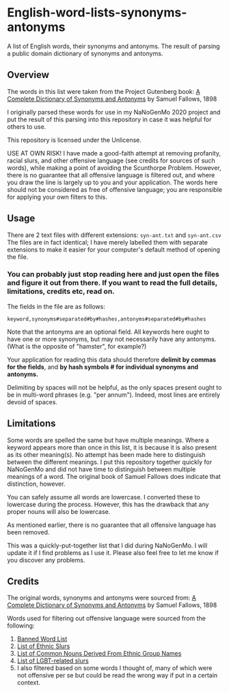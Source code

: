 # English-word-lists-synonyms-antonyms
A list of English words, their synonyms and antonyms. The result of parsing a public domain dictionary of synonyms and antonyms.

## Overview
The words in this list were taken from the Project Gutenberg book: [A Complete Dictionary of Synonyms and Antonyms](http://www.gutenberg.org/ebooks/51155) by Samuel Fallows, 1898

I originally parsed these words for use in my NaNoGenMo 2020 project and put the result of this parsing into this repository in case it was helpful for others to use. 

This repository is licensed under the Unlicense.

USE AT OWN RISK! I have made a good-faith attempt at removing profanity, racial slurs, and other offensive language (see credits for sources of such words), while making a point of avoiding the Scunthorpe Problem. However, there is no guarantee that all offensive language is filtered out, and where you draw the line is largely up to you and your application. The words here should not be considered as free of offensive language; you are responsible for applying your own filters to this. 
## Usage
There are 2 text files with different extensions: `syn-ant.txt` and `syn-ant.csv` The files are in fact identical; I have merely labelled them with separate extensions to make it easier for your computer's default method of opening the file.

### You can probably just stop reading here and just open the files and figure it out from there. If you want to read the full details, limitations, credits etc, read on.

The fields in the file are as follows:

`keyword,synonyms#separated#by#hashes,antonyms#separated#by#hashes`

Note that the antonyms are an optional field. All keywords here ought to have one or more synonyms, but may not necessarily have any antonyms.(What is the opposite of "hamster", for example?)

Your application for reading this data should therefore **delimit by commas for the fields**, and **by hash symbols # for individual synonyms and antonyms.**

Delimiting by spaces will not be helpful, as the only spaces present ought to be in multi-word phrases (e.g. "per annum"). Indeed, most lines are entirely devoid of spaces.

## Limitations
Some words are spelled the same but have multiple meanings. Where a keyword appears more than once in this list, it is because it is also present as its other meaning(s). No attempt has been made here to distinguish between the different meanings. I put this repository together quickly for NaNoGenMo and did not have time to distinguish between multiple meanings of a word. The original book of Samuel Fallows does indicate that distinction, however.

You can safely assume all words are lowercase. I converted these to lowercase during the process. However, this has the drawback that any proper nouns will also be lowercase.

As mentioned earlier, there is no guarantee that all offensive language has been removed.

This was a quickly-put-together list that I did during NaNoGenMo. I will update it if I find problems as I use it. Please also feel free to let me know if you discover any problems.

## Credits
The original words, synonyms and antonyms were sourced from: [A Complete Dictionary of Synonyms and Antonyms](http://www.gutenberg.org/ebooks/51155) by Samuel Fallows, 1898

Words used for filtering out offensive language were sourced from the following:
1. [Banned Word List](http://www.bannedwordlist.com/)
2. [List of Ethnic Slurs](https://en.wikipedia.org/wiki/List_of_ethnic_slurs)
3. [List of Common Nouns Derived From Ethnic Group Names](https://en.wikipedia.org/wiki/List_of_common_nouns_derived_from_ethnic_group_names)
4. [List of LGBT-related slurs](https://en.wikipedia.org/wiki/List_of_LGBT-related_slurs)
5. I also filtered based on some words I thought of, many of which were not offensive per se but could be read the wrong way if put in a certain context. 
